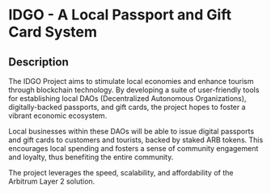 # IDGO - A Local Passport and Gift Card System

## Description

The IDGO Project aims to stimulate local economies and enhance tourism through blockchain technology. By developing a suite of user-friendly tools for establishing local DAOs (Decentralized Autonomous Organizations), digitally-backed passports, and gift cards, the project hopes to foster a vibrant economic ecosystem.

Local businesses within these DAOs will be able to issue digital passports and gift cards to customers and tourists, backed by staked ARB tokens. This encourages local spending and fosters a sense of community engagement and loyalty, thus benefiting the entire community.

The project leverages the speed, scalability, and affordability of the Arbitrum Layer 2 solution.
